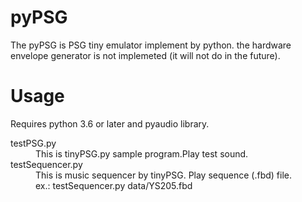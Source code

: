 # pyPSG
The pyPSG is PSG tiny emulator implement by python.
the hardware envelope generator is not implemeted (it will not do in the future).

# Usage

Requires python 3.6 or later and pyaudio library.

<dl>
  <dt>testPSG.py</dt>
  <dd>This is tinyPSG.py sample program.Play test sound.</dd>

  <dt>testSequencer.py</dt>
  <dd>This is music sequencer by tinyPSG. Play sequence (.fbd) file.<br/>ex.: testSequencer.py data/YS205.fbd</dd>
</dl>
